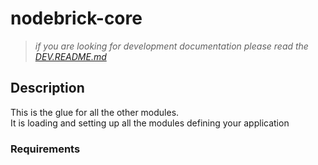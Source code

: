 # nodebrick-core
> _if you are looking for development documentation please read the [DEV.README.md](./DEV.README.md)_

## Description
This is the glue for all the other modules.  
It is loading and setting up all the modules defining your application

### Requirements

